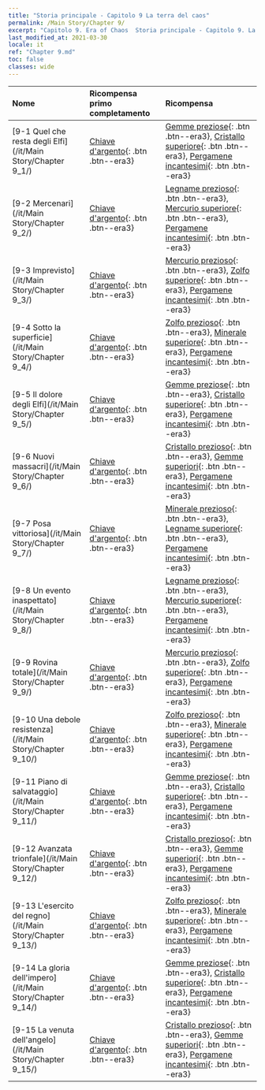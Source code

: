 ```yaml
---
title: "Storia principale - Capitolo 9 La terra del caos"
permalink: /Main Story/Chapter 9/
excerpt: "Capitolo 9. Era of Chaos  Storia principale - Capitolo 9. La terra del caos"
last_modified_at: 2021-03-30
locale: it
ref: "Chapter 9.md"
toc: false
classes: wide
---
```


  | Nome |  Ricompensa primo completamento | Ricompensa |
  |:------------|:------------|:------------| 
  | [9-1 Quel che resta degli Elfi](/it/Main Story/Chapter 9_1/) | [Chiave d'argento](/it/Items/con_693/){: .btn .btn--era3} | [Gemme preziose](/it/Items/mat_30/){: .btn .btn--era3}, [Cristallo superiore](/it/Items/mat_24/){: .btn .btn--era3}, [Pergamene incantesimi](/it/Items/con_694/){: .btn .btn--era3} |
  | [9-2 Mercenari](/it/Main Story/Chapter 9_2/) | [Chiave d'argento](/it/Items/con_693/){: .btn .btn--era3} | [Legname prezioso](/it/Items/mat_27/){: .btn .btn--era3}, [Mercurio superiore](/it/Items/mat_21/){: .btn .btn--era3}, [Pergamene incantesimi](/it/Items/con_694/){: .btn .btn--era3} |
  | [9-3 Imprevisto](/it/Main Story/Chapter 9_3/) | [Chiave d'argento](/it/Items/con_693/){: .btn .btn--era3} | [Mercurio prezioso](/it/Items/mat_28/){: .btn .btn--era3}, [Zolfo superiore](/it/Items/mat_22/){: .btn .btn--era3}, [Pergamene incantesimi](/it/Items/con_694/){: .btn .btn--era3} |
  | [9-4 Sotto la superficie](/it/Main Story/Chapter 9_4/) | [Chiave d'argento](/it/Items/con_693/){: .btn .btn--era3} | [Zolfo prezioso](/it/Items/mat_29/){: .btn .btn--era3}, [Minerale superiore](/it/Items/mat_19/){: .btn .btn--era3}, [Pergamene incantesimi](/it/Items/con_694/){: .btn .btn--era3} |
  | [9-5 Il dolore degli Elfi](/it/Main Story/Chapter 9_5/) | [Chiave d'argento](/it/Items/con_693/){: .btn .btn--era3} | [Gemme preziose](/it/Items/mat_30/){: .btn .btn--era3}, [Cristallo superiore](/it/Items/mat_24/){: .btn .btn--era3}, [Pergamene incantesimi](/it/Items/con_694/){: .btn .btn--era3} |
  | [9-6 Nuovi massacri](/it/Main Story/Chapter 9_6/) | [Chiave d'argento](/it/Items/con_693/){: .btn .btn--era3} | [Cristallo prezioso](/it/Items/mat_31/){: .btn .btn--era3}, [Gemme superiori](/it/Items/mat_23/){: .btn .btn--era3}, [Pergamene incantesimi](/it/Items/con_694/){: .btn .btn--era3} |
  | [9-7 Posa vittoriosa](/it/Main Story/Chapter 9_7/) | [Chiave d'argento](/it/Items/con_693/){: .btn .btn--era3} | [Minerale prezioso](/it/Items/mat_26/){: .btn .btn--era3}, [Legname superiore](/it/Items/mat_20/){: .btn .btn--era3}, [Pergamene incantesimi](/it/Items/con_694/){: .btn .btn--era3} |
  | [9-8 Un evento inaspettato](/it/Main Story/Chapter 9_8/) | [Chiave d'argento](/it/Items/con_693/){: .btn .btn--era3} | [Legname prezioso](/it/Items/mat_27/){: .btn .btn--era3}, [Mercurio superiore](/it/Items/mat_21/){: .btn .btn--era3}, [Pergamene incantesimi](/it/Items/con_694/){: .btn .btn--era3} |
  | [9-9 Rovina totale](/it/Main Story/Chapter 9_9/) | [Chiave d'argento](/it/Items/con_693/){: .btn .btn--era3} | [Mercurio prezioso](/it/Items/mat_28/){: .btn .btn--era3}, [Zolfo superiore](/it/Items/mat_22/){: .btn .btn--era3}, [Pergamene incantesimi](/it/Items/con_694/){: .btn .btn--era3} |
  | [9-10 Una debole resistenza](/it/Main Story/Chapter 9_10/) | [Chiave d'argento](/it/Items/con_693/){: .btn .btn--era3} | [Zolfo prezioso](/it/Items/mat_29/){: .btn .btn--era3}, [Minerale superiore](/it/Items/mat_19/){: .btn .btn--era3}, [Pergamene incantesimi](/it/Items/con_694/){: .btn .btn--era3} |
  | [9-11 Piano di salvataggio](/it/Main Story/Chapter 9_11/) | [Chiave d'argento](/it/Items/con_693/){: .btn .btn--era3} | [Gemme preziose](/it/Items/mat_30/){: .btn .btn--era3}, [Cristallo superiore](/it/Items/mat_24/){: .btn .btn--era3}, [Pergamene incantesimi](/it/Items/con_694/){: .btn .btn--era3} |
  | [9-12 Avanzata trionfale](/it/Main Story/Chapter 9_12/) | [Chiave d'argento](/it/Items/con_693/){: .btn .btn--era3} | [Cristallo prezioso](/it/Items/mat_31/){: .btn .btn--era3}, [Gemme superiori](/it/Items/mat_23/){: .btn .btn--era3}, [Pergamene incantesimi](/it/Items/con_694/){: .btn .btn--era3} |
  | [9-13 L'esercito del regno](/it/Main Story/Chapter 9_13/) | [Chiave d'argento](/it/Items/con_693/){: .btn .btn--era3} | [Zolfo prezioso](/it/Items/mat_29/){: .btn .btn--era3}, [Minerale superiore](/it/Items/mat_19/){: .btn .btn--era3}, [Pergamene incantesimi](/it/Items/con_694/){: .btn .btn--era3} |
  | [9-14 La gloria dell'impero](/it/Main Story/Chapter 9_14/) | [Chiave d'argento](/it/Items/con_693/){: .btn .btn--era3} | [Gemme preziose](/it/Items/mat_30/){: .btn .btn--era3}, [Cristallo superiore](/it/Items/mat_24/){: .btn .btn--era3}, [Pergamene incantesimi](/it/Items/con_694/){: .btn .btn--era3} |
  | [9-15 La venuta dell'angelo](/it/Main Story/Chapter 9_15/) | [Chiave d'argento](/it/Items/con_693/){: .btn .btn--era3} | [Cristallo prezioso](/it/Items/mat_31/){: .btn .btn--era3}, [Gemme superiori](/it/Items/mat_23/){: .btn .btn--era3}, [Pergamene incantesimi](/it/Items/con_694/){: .btn .btn--era3} |
